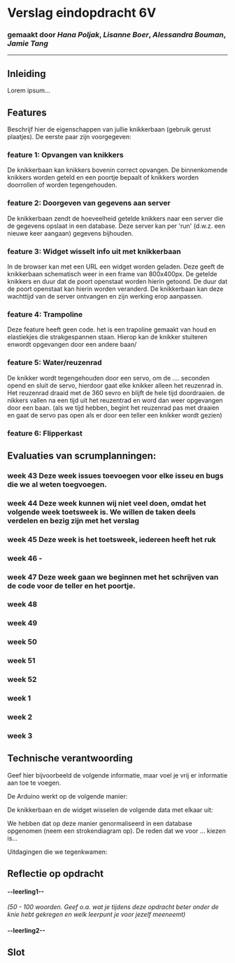 # Verslag eindopdracht 6V
### gemaakt door *Hana Poljak*, *Lisanne Boer*, *Alessandra Bouman*, *Jamie Tang*

---

## Inleiding
Lorem ipsum...



## Features
Beschrijf hier de eigenschappen van jullie knikkerbaan (gebruik gerust plaatjes). De eerste paar zijn voorgegeven:

### feature 1: Opvangen van knikkers
De knikkerbaan kan knikkers bovenin correct opvangen. De binnenkomende knikkers worden geteld en een poortje bepaalt of knikkers worden doorrollen of worden tegengehouden.

### feature 2: Doorgeven van gegevens aan server
De knikkerbaan zendt de hoeveelheid getelde knikkers naar een server die de gegevens opslaat in een database. Deze server kan per 'run' (d.w.z. een nieuwe keer aangaan) gegevens bijhouden.

### feature 3: Widget wisselt info uit met knikkerbaan
In de browser kan met een URL een widget worden geladen. Deze geeft de knikkerbaan schematisch weer in een frame van 800x400px. De getelde knikkers en duur dat de poort openstaat worden hierin getoond. De duur dat de poort openstaat kan hierin worden veranderd. De knikkerbaan kan deze wachttijd van de server ontvangen en zijn werking erop aanpassen.

### feature 4: Trampoline
Deze feature heeft geen code. het is een trapoline gemaakt van houd en elastiekjes die strakgespannen staan. Hierop kan de knikker stuiteren enwordt opgevangen door een andere baan/


### feature 5: Water/reuzenrad
De knikker wordt tegengehouden door een servo, om de .... seconden opend en sluit de servo, hierdoor gaat elke knikker alleen  het reuzenrad in. Het reuzenrad draaid met de 360 sevro en blijft de hele tijd doordraaien. de nikkers vallen na een tijd uit het reuzentrad en word dan weer opgevangen door een baan. (als we tijd hebben, begint het reuzenrad pas met draaien en gaat de servo pas open als er door een teller een knikker wordt gezien)


### feature 6: Flipperkast 


## Evaluaties van scrumplanningen:

### week 43 Deze week issues toevoegen voor elke isseu en bugs die we al weten toegvoegen. 

### week 44 Deze week kunnen wij niet veel doen, omdat het volgende week toetsweek is. We willen de taken deels verdelen en bezig zijn met het verslag

### week 45 Deze week is het toetsweek, iedereen heeft het ruk

### week 46 -

### week 47 Deze week gaan we beginnen met het schrijven van de code voor de teller en het poortje.

### week 48 

### week 49 

### week 50

### week 51

### week 52 

### week 1

### week 2 

### week 3



## Technische verantwoording
Geef hier bijvoorbeeld de volgende informatie, maar voel je vrij er informatie aan toe te voegen.

De Arduino werkt op de volgende manier:

De knikkerbaan en de widget wisselen de volgende data met elkaar uit:

We hebben dat op deze manier genormaliseerd in een database opgenomen (neem een strokendiagram op). De reden dat we voor ... kiezen is...

Uitdagingen die we tegenkwamen:


## Reflectie op opdracht
#### --leerling1--
*(50 - 100 woorden. Geef o.a. wat je tijdens deze opdracht beter onder de knie hebt gekregen en welk leerpunt je voor jezelf meeneemt)*

#### --leerling2--




## Slot
